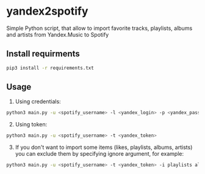 # yandex2spotify
Simple Python script, that allow to import favorite tracks, playlists, albums and artists from Yandex.Music to Spotify

## Install requirments
```bash
pip3 install -r requirements.txt
```

## Usage
1) Using credentials:
```bash
python3 main.py -u <spotify_username> -l <yandex_login> -p <yandex_password>
```
2) Using token:
```bash
python3 main.py -u <spotify_username> -t <yandex_token>
```

3) If you don't want to import some items (likes, playlists, albums, artists) you can exclude them by specifying ignore argument, for example:
```bash
python3 main.py -u <spotify_username> -t <yandex_token> -i playlists albums artists
```
